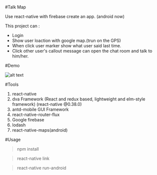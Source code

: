 
#Talk Map

Use react-native with firebase create an app. (android now)

This project can :

* Login
* Show user loaction with google map.(trun on the GPS)
* When click user marker show what user said last time.
* Click other user's callout message can open the chat room and talk to him/her.

#Demo

![alt text](https://github.com/rice0102/react-native-talkmap/blob/master/talkmap.PNG "TalkMap")


#Tools
1. react-native
2. dva Framework (React and redux based, lightweight and elm-style framework) (react-native @0.38.0)
3. antd-mobile GUI Framework
4. react-native-router-flux
5. Google firebase
6. lodash
7. react-native-maps(android)

#Usage


> npm install

> react-native link

> react-native run-android


